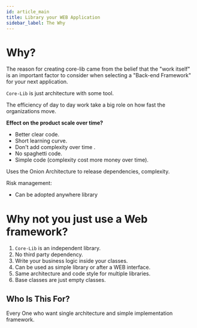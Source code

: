 ```yaml
---
id: article_main
title: Library your WEB Application
sidebar_label: The Why
---
```


# Why?
The reason for creating core-lib came from the belief that the "work itself" is an important factor to consider when selecting a "Back-end Framework" for your next application.

`Core-Lib` is just architecture with some tool.


The efficiency of day to day work take a big role on how fast the organizations move.

**Effect on the product scale over time?**

- Better clear code.
- Short learning curve.
- Don't add complexity over time .
- No spaghetti code.
- Simple code (complexity cost more money over time).

Uses the Onion Architecture to release dependencies, complexity. 

Risk management:
- Can be adopted anywhere library

# Why not you just use a Web framework?

1. `Core-Lib` is an independent library. 
2. No third party dependency. 
3. Write your business logic inside your classes.
4. Can be used as simple library or after a WEB interface. 
5. Same architecture and code style for multiple libraries. 
6. Base classes are just empty classes.  


## Who Is This For?

Every One who want single architecture and simple implementation framework.  

 

